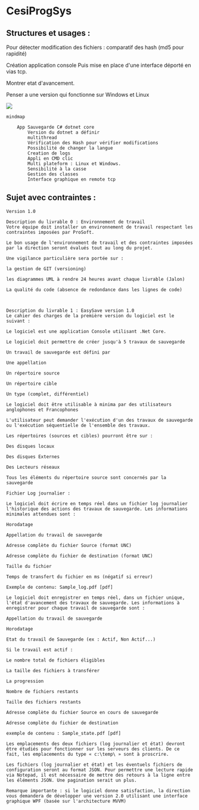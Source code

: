 ﻿# CesiProgSys


## Structures et usages :

Pour détecter modification des fichiers : comparatif des hash (md5 pour rapidité)


Création application console 
Puis mise en place d'une interface déporté en vias tcp. 

Montrer etat d'avancement. 


Penser a une version qui fonctionne sur Windows et Linux

[![](https://mermaid.ink/img/pako:eNpNUctKxEAQ_JVmvC5-QG6yCyq4IAT0kks700ka5uU8VmXZf_G635Efs-PqJs0cBqqqq2rmqHQwpBrl2BuHsfOdB5m7GKHFeqABkyHY3oAJxVMBHRJdKPO8UMocPJj6jyOY6dyz57SwXLWFy5gIzUo6nRP3rLH8LqAMD5hHiKEmOFwwSuCCuZLyIn4OOfMbWy7TWbSgR_SD0C3K8UNdRdyK7Z8F2DCslkhHy0AetvsdaMt6gfZzYogWC_UhOWjgiX39BCn4Kg8VPvItLOyW_JJm-p5TaMyZVpR7ytee2s7gKsijL5R61ARDwjjye6U5ViIXCkHRURapjXKUHLKRzzrO2k6VkRx1qpGroR4lc6c6fxIq1hLaL69VU1KljarRSJUdoxg41fRoM51-AL1ZqN0?type=png)](https://mermaid.live/edit#pako:eNpNUctKxEAQ_JVmvC5-QG6yCyq4IAT0kks700ka5uU8VmXZf_G635Efs-PqJs0cBqqqq2rmqHQwpBrl2BuHsfOdB5m7GKHFeqABkyHY3oAJxVMBHRJdKPO8UMocPJj6jyOY6dyz57SwXLWFy5gIzUo6nRP3rLH8LqAMD5hHiKEmOFwwSuCCuZLyIn4OOfMbWy7TWbSgR_SD0C3K8UNdRdyK7Z8F2DCslkhHy0AetvsdaMt6gfZzYogWC_UhOWjgiX39BCn4Kg8VPvItLOyW_JJm-p5TaMyZVpR7ytee2s7gKsijL5R61ARDwjjye6U5ViIXCkHRURapjXKUHLKRzzrO2k6VkRx1qpGroR4lc6c6fxIq1hLaL69VU1KljarRSJUdoxg41fRoM51-AL1ZqN0)

``` mermaid
mindmap

    App Sauvegarde C# dotnet core
        Version du dotnet a définir
        multithread
        Vérification des Hash pour vérifier modifications
        Possibilité de changer la langue
        Creation de logs
        Appli en CMD clic
        Multi plateform : Linux et Windows. 
        Sensibilité à la casse 
        Gestion des classes
        Interface graphique en remote tcp 
```

## Sujet avec contraintes :

```
Version 1.0

Description du livrable 0 : Environnement de travail
Votre équipe doit installer un environnement de travail respectant les contraintes imposées par ProSoft.

Le bon usage de l'environnement de travail et des contraintes imposées par la direction seront évalués tout au long du projet.

Une vigilance particulière sera portée sur :

la gestion de GIT (versioning)

les diagrammes UML à rendre 24 heures avant chaque livrable (Jalon)

La qualité du code (absence de redondance dans les lignes de code)

 

Description du livrable 1 : EasySave version 1.0
Le cahier des charges de la première version du logiciel est le suivant :

Le logiciel est une application Console utilisant .Net Core.

Le logiciel doit permettre de créer jusqu'à 5 travaux de sauvegarde

Un travail de sauvegarde est défini par

Une appellation

Un répertoire source

Un répertoire cible

Un type (complet, différentiel)

Le logiciel doit être utilisable à minima par des utilisateurs anglophones et Francophones

L'utilisateur peut demander l'exécution d'un des travaux de sauvegarde ou l'exécution séquentielle de l'ensemble des travaux.

Les répertoires (sources et cibles) pourront être sur :

Des disques locaux

Des disques Externes

Des Lecteurs réseaux

Tous les éléments du répertoire source sont concernés par la sauvegarde

Fichier Log journalier :

Le logiciel doit écrire en temps réel dans un fichier log journalier l'historique des actions des travaux de sauvegarde. Les informations minimales attendues sont :

Horodatage

Appellation du travail de sauvegarde

Adresse complète du fichier Source (format UNC)

Adresse complète du fichier de destination (format UNC)

Taille du fichier

Temps de transfert du fichier en ms (négatif si erreur)

Exemple de contenu: Sample_log.pdf [pdf]

Le logiciel doit enregistrer en temps réel, dans un fichier unique, l'état d'avancement des travaux de sauvegarde. Les informations à enregistrer pour chaque travail de sauvegarde sont :

Appellation du travail de sauvegarde

Horodatage

Etat du travail de Sauvegarde (ex : Actif, Non Actif...)

Si le travail est actif :

Le nombre total de fichiers éligibles

La taille des fichiers à transférer

La progression

Nombre de fichiers restants

Taille des fichiers restants

Adresse complète du fichier Source en cours de sauvegarde

Adresse complète du fichier de destination

exemple de contenu : Sample_state.pdf [pdf]

Les emplacements des deux fichiers (log journalier et état) devront être étudiés pour fonctionner sur les serveurs des clients. De ce fait, les emplacements du type « c:\temp\ » sont à proscrire.

Les fichiers (log journalier et état) et les éventuels fichiers de configuration seront au format JSON. Pour permettre une lecture rapide via Notepad, il est nécessaire de mettre des retours à la ligne entre les éléments JSON. Une pagination serait un plus.

Remarque importante : si le logiciel donne satisfaction, la direction vous demandera de développer une version 2.0 utilisant une interface graphique WPF (basée sur l'architecture MVVM)

 ```
